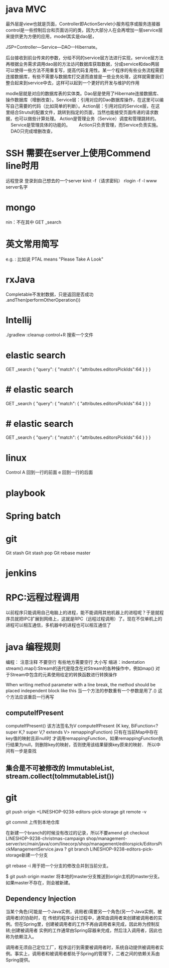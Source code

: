 # java MVC
最外层是view也就是页面，Controller即ActionServlet小服务程序或服务连接器control是一些控制后台和页面访问的类，因为大部分人在会再增加一层service层来提供更为方便的应用，model其实是dao层，

JSP+Controller—Service—DAO—Hibernate。

后台接收到前台传来的参数，分给不同的service层方法进行实现，service层方法再根据业务需求调用dao层的方法访问数据库获取数据，分成service和dao两层可以使得一些方法不用重复写，提高代码复用性。某一个程序的有些业务流程需要连接数据库，有些不需要与数据库打交道而直接是一些业务处理，这样就需要我们整合起来到service中去，这样可以起到一个更好的开发与维护的作用


modle层就是对应的数据库表的实体类。Dao层是使用了Hibernate连接数据库、操作数据库（增删改查）。Service层：引用对应的Dao数据库操作，在这里可以编写自己需要的代码（比如简单的判断）。Action层：引用对应的Service层，在这里结合Struts的配置文件，跳转到指定的页面，当然也能接受页面传递的请求数据，也可以做些计算处理。
Action是管理业务（Service）调度和管理跳转的。
      Service是管理具体的功能的。
      Action只负责管理，而Service负责实施。
      DAO只完成增删改查，
# SSH 需要在server上使用Commend line时用
远程登录
登录到自己想去的一个server
kinit -f（请求密码）
rlogin -f -l www server名字

# mongo

nin：不在其中
GET _search


# 英文常用简写
e.g. : 比如说
PTAL means "Please Take A Look"


# rxJava
Completable不发射数据，只是返回是否成功
.andThen(performOtherOperation()) 

# Intellij
./gradlew :cleanup
control+R 搜索一个文件


# elastic search

GET _search
{
  "query": {
    "match": {
      "attributes.editorsPickIds":64
    }
  }
}

# # elastic search

GET _search
{
  "query": {
    "match": {
      "attributes.editorsPickIds":64
    }
  }
}

# # elastic search

GET _search
{
  "query": {
    "match": {
      "attributes.editorsPickIds":64
    }
  }
}

# linux

Control A 回到一行的前面 e 回到一行的后面

# playbook

# Spring batch

# git
Git stash
Git stash pop
Git rebase master

# jenkins
# RPC:远程过程调用


以前程序只能调用自己电脑上的进程，能不能调用其他机器上的进程呢？于是就程序员就把IPC扩展到网络上，这就是RPC（远程过程调用）了。现在不仅单机上的进程可以相互通信，多机器中的进程也可以相互通信了

# java 编程规则
编程：
注意注释
不要空行
有些地方需要空行
大小写
缩进：indentation
stream().map():Stream的迭代是隐含在对Stream的各种操作中，例如map()
对于Stream中包含的元素使用给定的转换函数进行转换操作

When writing method parameter with a line break, the method should be placed independent block like this
当一个方法的参数重有一个参数是用了.()
这个方法应该重启一行再写

## computeIfPresent

computeIfPresent()
该方法签名为V computeIfPresent
(K key, BiFunction<? super K,? super V,? extends V> remappingFunction)
只有在当前Map中存在key值的映射且非null时
才调用remappingFunction，如果remappingFunction执行结果为null，则删除key的映射，否则使用该结果替换key原来的映射．
所以中间有一步是查找

## 集合是不可被修改的 ImmutableList, stream.collect(toImmutableList())

# git
git push origin +LINESHOP-9238-editors-pick-storage
git remote -v

git commit 上传到本地仓库

在新建一个branch的时候没有改过的记录，所以不要amend
git checkout LINESHOP-9238-christmas-campaign shop/management-server/src/main/java/com/linecorp/shop/management/editorspick/EditorsPickManagementService.java
?
git branch LINESHOP-9238-editors-pick-storage新建一个分支

git rebase -i 用于把一个分支的修改合并到当前分支。

$ git push origin master 将本地的master分支推送到origin主机的master分支。如果master不存在，则会被新建。

## Dependency Injection

当某个角色(可能是一个Java实例，调用者)需要另一个角色(另一个Java实例，被调用者)的协助时，在 传统的程序设计过程中，通常由调用者来创建被调用者的实例。但在Spring里，创建被调用者的工作不再由调用者来完成，因此称为控制反转;创建被调用者 实例的工作通常由Spring容器来完成，然后注入调用者，因此也称为依赖注入。

调用者无须自己定位工厂，程序运行到需要被调用者时，系统自动提供被调用者实例。事实上，调用者和被调用者都处于Spring的管理下，二者之间的依赖关系由Spring提供。
 
